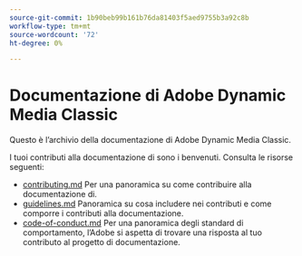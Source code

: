 ```yaml
---
source-git-commit: 1b90beb99b161b76da81403f5aed9755b3a92c8b
workflow-type: tm+mt
source-wordcount: '72'
ht-degree: 0%

---
```

# Documentazione di Adobe Dynamic Media Classic

Questo è l’archivio della documentazione di Adobe Dynamic Media Classic.

I tuoi contributi alla documentazione di sono i benvenuti. Consulta le risorse seguenti:

* [contributing.md](contributing.md) Per una panoramica su come contribuire alla documentazione di.
* [guidelines.md](guidelines.md) Panoramica su cosa includere nei contributi e come comporre i contributi alla documentazione.
* [code-of-conduct.md](code-of-conduct.md) Per una panoramica degli standard di comportamento, l’Adobe si aspetta di trovare una risposta al tuo contributo al progetto di documentazione.
